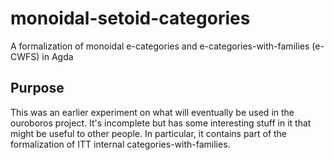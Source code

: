 # monoidal-setoid-categories #

A formalization of monoidal e-categories and e-categories-with-families (e-CWFS) in Agda

## Purpose ##

This was an earlier experiment on what will eventually be used in the ouroboros project. It's incomplete but has some interesting stuff in it that might be useful to other people. In particular, it contains part of the formalization of ITT internal categories-with-families.

